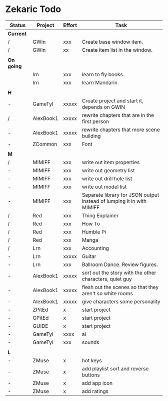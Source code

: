 # Zekaric Todo

| Status        | Project   | Effort    | Task  |
| ---           | ---       | ---       | ---   |
| **Current**   |           |           | |
| /             | GWin      | xxx       | Create base window item. |
| /             | GWin      | xx        | Create item list in the window. |
|               |           |           | |
| **On going**  |           |           | |
|               | lrn       | xxx       | learn to fly books. |
|               | lrn       | xxx       | learn Mandarin. |
|               |           |           | |
| **H**         |           |           | |
| -             | GameTyl   | xxxxx     | Create project and start it, depends on GWIN |
| /             | AlexBook1 | xxxxx     | rewrite chapters that are in the first person |
| -             | AlexBook1 | xxxxx     | rewrite chapters that more scene building |
| -             | ZCommon   | xxx       | Font |
|               |           |           | |
| **M**         |           |           | |
| /             | MIMIFF    | xxx       | write out item properties |
| -             | MIMIFF    | xxx       | write out geometry list |
| -             | MIMIFF    | xxx       | write out drill hole list |
| -             | MIMIFF    | xxx       | write out model list |
| -             | MIMIFF    | xxx       | Separate library for JSON output instead of lumping it in with MIMIFF |
| /             | Red       | xxx       | Thing Explainer |
| /             | Red       | xxx       | How To |
| /             | Red       | xxx       | Humble Pi |
| /             | Red       | xxx       | Manga |
| /             | Lrn       | xxx       | Accounting |
| -             | Lrn       | xxxxx     | Guitar |
| -             | Lrn       | xxx       | Ballroom Dance.  Review figures. |
| -             | AlexBook1 | xxxxx     | sort out the story with the other characters, quiet guy |
| -             | AlexBook1 | xxxxx     | flesh out the scenes so that they aren't so white rooms |
| -             | AlexBook1 | xxxxx     | give characters some personality |
| -             | ZPitEd    | x         | start project |
| -             | GPitEd    | x         | start project |
| -             | GUIDE     | x         | start project |
| -             | GameTyl   | xxxx      | ai |
| -             | GameTyl   | xxx       | sounds |
|               |           |           | |
| **L**         |           |           | |
| -             | ZMuse     | x         | hot keys |
| -             | ZMuse     | x         | add playlist sort and reverse buttons |
| -             | ZMuse     | x         | add app icon |
| -             | ZMuse     | x         | add ratings |
